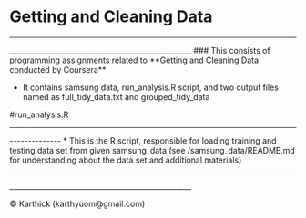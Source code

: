 <h1>Getting and Cleaning Data</h1>
<hr>__________________________________________________</hr>
### This consists of programming assignments related to **Getting and Cleaning Data conducted by Coursera**

* <p> It contains samsung data, run_analysis.R script, and two output files named as full_tidy_data.txt and grouped_tidy_data  </p>
#run_analysis.R 
<hr>--------------</hr>
* This is the R script, responsible for loading training and testing data set from given samsung_data (see /samsung_data/README.md for understanding about the data set and additional materials)

<hr>__________________________________________________</hr>
<p> © Karthick (karthyuom@gmail.com) </p>
